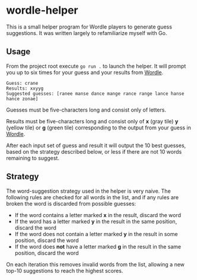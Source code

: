 # wordle-helper

This is a small helper program for Wordle players to generate guess suggestions. It was written largely to refamiliarize myself with Go.

## Usage

From the project root execute `go run .` to launch the helper. It will prompt you up to six times for your guess and your results from [Wordle](https://www.nytimes.com/games/wordle/index.html).

```
Guess: crane
Results: xxyyg
Suggested guesses: [ranee manse dance mange rance range lance hanse hance zonae]
```
Guesses must be five-characters long and consist only of letters. 

Results must be five-characters long and consist only of **x** (gray tile) **y** (yellow tile) or **g** (green tile) corresponding to the output from your guess in [Wordle](https://www.nytimes.com/games/wordle/index.html).

After each input set of guess and result it will output the 10 best guesses, based on the strategy described below, or less if there are not 10 words remaining to suggest.

## Strategy

The word-suggestion strategy used in the helper is very naive. The following rules are checked for all words in the list, and if any rules are broken the word is discarded from possible guesses:

* If the word contains a letter marked **x** in the result, discard the word
* If the word has a letter marked **y** in the result in the same position, discard the word
* If the word does not contain a letter marked **y** in the result in some position, discard the word
* If the word does **not** have a letter marked **g** in the result in the same position, discard the word

On each iteration this removes invalid words from the list, allowing a new top-10 suggestions to reach the highest scores.